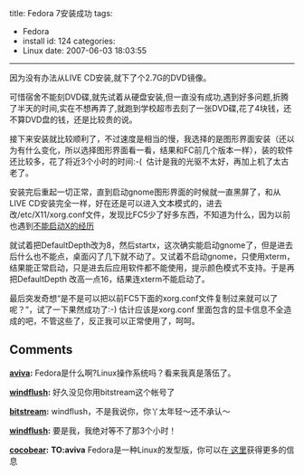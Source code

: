 title: Fedora 7安装成功
tags:
  - Fedora
  - install
id: 124
categories:
  - Linux
date: 2007-06-03 18:03:55
---

因为没有办法从LIVE CD安装,就下了个2.7G的DVD镜像。

可惜宿舍不能刻DVD碟,就先试着从硬盘安装,但一直没有成功,遇到好多问题,折腾了半天的时间,实在不想再弄了,就跑到学校超市去刻了一张DVD碟,花了4块钱，还不算DVD盘的钱，还是比较贵的说。

接下来安装就比较顺利了，不过速度是相当的慢，我选择的是图形界面安装（还以为有什么变化，所以选择图形界面看一看，结果和FC前几个版本一样），装的软件还比较多，花了将近3个小时的时间:-(  估计是我的光驱不太好，再加上机了太古老了。

安装完后重起一切正常，直到启动gnome图形界面的时候就一直黑屏了，和从LIVE CD安装完全一样，好在还是可以进入文本模式的，进去改/etc/X11/xorg.conf文件，发现比FC5少了好多东西，不知道为什么，因为以前也遇到[不能启动X的经历 ](http://cocobear.github.io/?p=48)

就试着把DefaultDepth改为8，然后startx，这次确实能启动gnome了，但是进去后什么也不能点，桌面闪了几下就不动了。又试着不启动gnome，只使用xterm，结果能正常启动，只是进去后应用软件都不能使用，提示颜色模式不支持。于是再把DefaultDepth 改高一点16，结果连xterm不能启动了。

最后突发奇想“是不是可以把以前FC5下面的xorg.conf文件复制过来就可以了呢？”，试了一下果然成功了:-) 估计应该是xorg.conf 里面包含的显卡信息不全造成的吧，不管这些了，反正我可以正常使用了，呵呵。
## Comments

**[aviva](#285 "2007-06-03 23:34:08"):** Fedora是什么啊?Linux操作系统吗？看来我真是落伍了。

**[windflush](#286 "2007-06-03 19:19:51"):** 好久没见你用bitstream这个帐号了

**[bitstream](#287 "2007-06-03 18:59:59"):** windflush，不是我说你，你丫太年轻～还不承认～

**[windflush](#288 "2007-06-03 18:15:05"):** 要是我，我绝对等不了那3个小时！

**[cocobear](#289 "2007-06-05 00:00:17"):** **TO:aviva** Fedora是一种Linux的发型版，你可以在[ 这里](http://fedoraproject.org/)获得更多的信息

